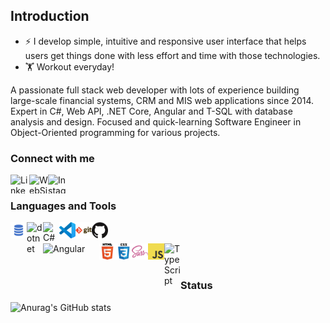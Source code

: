 
## Introduction
-  ⚡ I develop simple, intuitive and responsive user interface that helps users get things done with less effort and time with those technologies.
-  🏋️ Workout everyday!

A passionate full stack web developer with lots of experience building large-scale financial systems, CRM and MIS web applications since 2014. Expert in C#, Web API, .NET Core, Angular and T-SQL with database analysis and design. Focused and quick-learning Software Engineer in Object-Oriented programming for various projects.

### Connect with me
[<img align="left" alt="LinkedIn" width="30" height="30" src="https://raw.githubusercontent.com/NavidDorfeshan/NavidDorfeshan/main/linked_icon.ico" />]( http://www.linkedin.com/in/naviddorfeshan)
[<img align="left" alt="WebSite" width="30" height="30" src="https://raw.githubusercontent.com/NavidDorfeshan/NavidDorfeshan/main/Website-Icon.ico" />](http://naviddorfeshan.info/)
[<img align="left" alt="Instagram" width="30" height="30"  src="https://raw.githubusercontent.com/NavidDorfeshan/NavidDorfeshan/main/Instagram_icon.ico" />](https://www.instagram.com/Navid.Dorfeshan)

<br />

### Languages and Tools
<img align="left" alt="SQL" width="26px" src="https://raw.githubusercontent.com/github/explore/80688e429a7d4ef2fca1e82350fe8e3517d3494d/topics/sql/sql.png" />
<img align="left" alt="dotnet" width="26px" src="https://raw.githubusercontent.com/NavidDorfeshan/NavidDorfeshan/main/dot_net_logo_icon.ico" />
<img align="left" alt="C#" width="26px" src="https://raw.githubusercontent.com/NavidDorfeshan/NavidDorfeshan/main/csharp_logo_icon.ico" />
<img align="left" alt="Visual Studio Code" width="26px" src="https://raw.githubusercontent.com/github/explore/80688e429a7d4ef2fca1e82350fe8e3517d3494d/topics/visual-studio-code/visual-studio-code.png" /> 
<img align="left" alt="Git" width="26px" src="https://raw.githubusercontent.com/github/explore/80688e429a7d4ef2fca1e82350fe8e3517d3494d/topics/git/git.png" />
<img align="left" alt="GitHub" width="26px" src="https://raw.githubusercontent.com/github/explore/78df643247d429f6cc873026c0622819ad797942/topics/github/github.png" />
<br />
<br />

<img align="left" alt="Angular" width="90px" height="62" src="https://raw.githubusercontent.com/NavidDorfeshan/NavidDorfeshan/main/angular_logo_icon.ico" />
<img align="left" alt="HTML5" width="26px" src="https://raw.githubusercontent.com/github/explore/80688e429a7d4ef2fca1e82350fe8e3517d3494d/topics/html/html.png" />
<img align="left" alt="CSS3" width="26px" src="https://raw.githubusercontent.com/github/explore/80688e429a7d4ef2fca1e82350fe8e3517d3494d/topics/css/css.png" />
<img align="left" alt="Sass" width="26px" src="https://raw.githubusercontent.com/github/explore/80688e429a7d4ef2fca1e82350fe8e3517d3494d/topics/sass/sass.png" />
<img align="left" alt="JavaScript" width="26px" src="https://raw.githubusercontent.com/github/explore/80688e429a7d4ef2fca1e82350fe8e3517d3494d/topics/javascript/javascript.png" />
<img align="left" alt="TypeScript" width="26px" src="https://raw.githubusercontent.com/NavidDorfeshan/NavidDorfeshan/main/typescript_logo_icon.ico" />
<br />
<br />


### Status
![Anurag's GitHub stats](https://github-readme-stats.vercel.app/api?username=navidDorfeshan&theme=dark&show_icons=true)
